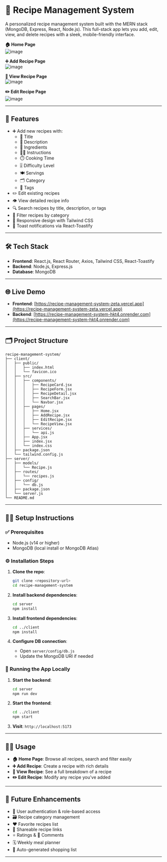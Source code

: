 # 🍴 Recipe Management System  
A personalized recipe management system built with the MERN stack (MongoDB, Express, React, Node.js). This full-stack app lets you add, edit, view, and delete recipes with a sleek, mobile-friendly interface.

**🏠 Home Page**  
![image](https://github.com/user-attachments/assets/ccc0a8b0-68e7-4033-bcab-510c4fefbd06)

**➕ Add Recipe Page**  
![image](https://github.com/user-attachments/assets/ad8d3f5c-ab7f-43a3-9de4-b67d76986df9)

**📖 View Recipe Page**  
![image](https://github.com/user-attachments/assets/087ca2a4-6289-4e1e-b05e-448d288263bd)

**✏️ Edit Recipe Page**  
![image](https://github.com/user-attachments/assets/9861b709-e73b-4f55-9e20-f3edba93a1bf)

---

## 🚀 Features  
- ➕ Add new recipes with:  
  - 📝 Title  
  - 🧾 Description  
  - 🥕 Ingredients  
  - 🧑‍🍳 Instructions  
  - ⏱️ Cooking Time  
  - 🎚️ Difficulty Level  
  - 🍽️ Servings  
  - 🗂️ Category  
  - 🔖 Tags  
- ✏️ Edit existing recipes  
- 👁️ View detailed recipe info  
- 🔍 Search recipes by title, description, or tags  
- 🧃 Filter recipes by category  
- 📱 Responsive design with Tailwind CSS  
- 🔔 Toast notifications via React-Toastify  

---

## 🛠️ Tech Stack  
- **Frontend**: React.js, React Router, Axios, Tailwind CSS, React-Toastify  
- **Backend**: Node.js, Express.js  
- **Database**: MongoDB  

---

## 🌐 Live Demo  
- **Frontend**: [https://recipe-management-system-zeta.vercel.app](https://recipe-management-system-zeta.vercel.app)  
- **Backend**: [https://recipe-management-system-hkt4.onrender.com](https://recipe-management-system-hkt4.onrender.com)  

---

## 🗂️ Project Structure  
```
recipe-management-system/
├── client/
│   ├── public/
│   │   ├── index.html
│   │   └── favicon.ico
│   ├── src/
│   │   ├── components/
│   │   │   ├── RecipeCard.jsx
│   │   │   ├── RecipeForm.jsx
│   │   │   ├── RecipeDetail.jsx
│   │   │   ├── SearchBar.jsx
│   │   │   └── Navbar.jsx
│   │   ├── pages/
│   │   │   ├── Home.jsx
│   │   │   ├── AddRecipe.jsx
│   │   │   ├── EditRecipe.jsx
│   │   │   └── RecipeView.jsx
│   │   ├── services/
│   │   │   └── api.js
│   │   ├── App.jsx
│   │   ├── index.jsx
│   │   └── index.css
│   ├── package.json
│   └── tailwind.config.js
├── server/
│   ├── models/
│   │   └── Recipe.js
│   ├── routes/
│   │   └── recipes.js
│   ├── config/
│   │   └── db.js
│   ├── package.json
│   └── server.js
└── README.md
```

---

## 🧑‍💻 Setup Instructions

### ✅ Prerequisites  
- Node.js (v14 or higher)  
- MongoDB (local install or MongoDB Atlas)

### ⚙️ Installation Steps  
1. **Clone the repo**:  
   ```bash
   git clone <repository-url>
   cd recipe-management-system
   ```

2. **Install backend dependencies**:  
   ```bash
   cd server
   npm install
   ```

3. **Install frontend dependencies**:  
   ```bash
   cd ../client
   npm install
   ```

4. **Configure DB connection**:  
   - Open `server/config/db.js`  
   - Update the MongoDB URI if needed

### 🧪 Running the App Locally  
1. **Start the backend**:  
   ```bash
   cd server
   npm run dev
   ```

2. **Start the frontend**:  
   ```bash
   cd ../client
   npm start
   ```

3. **Visit**: `http://localhost:5173`  

---

## 🧑‍🍳 Usage  
- **🏠 Home Page**: Browse all recipes, search and filter easily  
- **➕ Add Recipe**: Create a recipe with rich details  
- **📖 View Recipe**: See a full breakdown of a recipe  
- **✏️ Edit Recipe**: Modify any recipe you've added  

---

## 🔮 Future Enhancements  
- 🔐 User authentication & role-based access  
- 🗃️ Recipe category management  
- ❤️ Favorite recipes list  
- 🔗 Shareable recipe links  
- ⭐ Ratings & 💬 Comments  
- 🗓️ Weekly meal planner  
- 🛒 Auto-generated shopping list  

---
